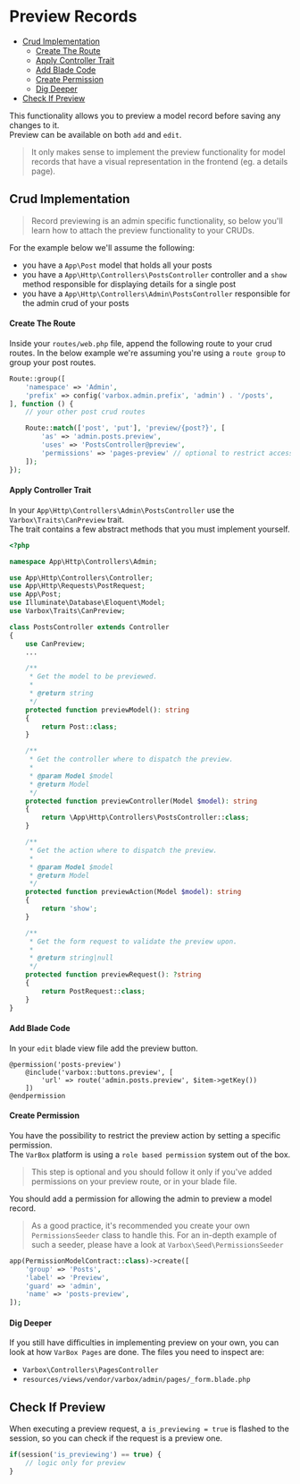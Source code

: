 # Preview Records

- [Crud Implementation](#crud-implementation)
    - [Create The Route](#create-the-route)
    - [Apply Controller Trait](#apply-controller-trait)
    - [Add Blade Code](#add-blade-code)
    - [Create Permission](#create-permission)
    - [Dig Deeper](#dig-deeper)
- [Check If Preview](#check-if-preview)

This functionality allows you to preview a model record before saving any changes to it.   
Preview can be available on both `add` and `edit`.  

> It only makes sense to implement the preview functionality for model records that have a visual representation in the frontend (eg. a details page).

<a name="crud-implementation"></a>
## Crud Implementation

> Record previewing is an admin specific functionality, so below you'll learn how to attach the preview functionality to your CRUDs.

For the example below we'll assume the following:
- you have a `App\Post` model that holds all your posts
- you have a `App\Http\Controllers\PostsController` controller and a `show` method responsible for displaying details for a single post
- you have a `App\Http\Controllers\Admin\PostsController` responsible for the admin crud of your posts

<a name="create-the-route"></a>
#### Create The Route

Inside your `routes/web.php` file, append the following route to your crud routes. In the below example we're assuming you're using a `route group` to group your post routes.

```php
Route::group([
    'namespace' => 'Admin',
    'prefix' => config('varbox.admin.prefix', 'admin') . '/posts',
], function () {
    // your other post crud routes

    Route::match(['post', 'put'], 'preview/{post?}', [
        'as' => 'admin.posts.preview', 
        'uses' => 'PostsController@preview', 
        'permissions' => 'pages-preview' // optional to restrict access
    ]);
});
```

<a name="apply-controller-trait"></a>
#### Apply Controller Trait

In your `App\Http\Controllers\Admin\PostsController` use the `Varbox\Traits\CanPreview` trait.   
The trait contains a few abstract methods that you must implement yourself.

```php
<?php

namespace App\Http\Controllers\Admin;

use App\Http\Controllers\Controller;
use App\Http\Requests\PostRequest;
use App\Post;
use Illuminate\Database\Eloquent\Model;
use Varbox\Traits\CanPreview;

class PostsController extends Controller
{
    use CanPreview;
    ...

    /**
     * Get the model to be previewed.
     *
     * @return string
     */
    protected function previewModel(): string
    {
        return Post::class;
    }

    /**
     * Get the controller where to dispatch the preview.
     *
     * @param Model $model
     * @return Model
     */
    protected function previewController(Model $model): string
    {
        return \App\Http\Controllers\PostsController::class;
    }

    /**
     * Get the action where to dispatch the preview.
     *
     * @param Model $model
     * @return Model
     */
    protected function previewAction(Model $model): string
    {
        return 'show';
    }

    /**
     * Get the form request to validate the preview upon.
     *
     * @return string|null
     */
    protected function previewRequest(): ?string
    {
        return PostRequest::class;
    }
}
```

<a name="add-blade-code"></a>
#### Add Blade Code

In your `edit` blade view file add the preview button.

```
@permission('posts-preview')
    @include('varbox::buttons.preview', [
        'url' => route('admin.posts.preview', $item->getKey())
    ])
@endpermission
```

<a name="create-permission"></a>
#### Create Permission

You have the possibility to restrict the preview action by setting a specific permission.   
The `VarBox` platform is using a `role based permission` system out of the box.

> This step is optional and you should follow it only if you've added permissions on your preview route, or in your blade file.

You should add a permission for allowing the admin to preview a model record.

> As a good practice, it's recommended you create your own `PermissionsSeeder` class to handle this.
> For an in-depth example of such a seeder, please have a look at `Varbox\Seed\PermissionsSeeder`

```php
app(PermissionModelContract::class)->create([
    'group' => 'Posts',
    'label' => 'Preview',
    'guard' => 'admin',
    'name' => 'posts-preview',
]);
```

<a name="dig-deeper"></a>
#### Dig Deeper

If you still have difficulties in implementing preview on your own, you can look at how `VarBox Pages` are done. The files you need to inspect are:
- `Varbox\Controllers\PagesController`
- `resources/views/vendor/varbox/admin/pages/_form.blade.php`

<a name="check-if-preview"></a>
## Check If Preview

When executing a preview request, a `is_previewing = true` is flashed to the session, so you can check if the request is a preview one.

```php
if(session('is_previewing') == true) {
    // logic only for preview
}
```
